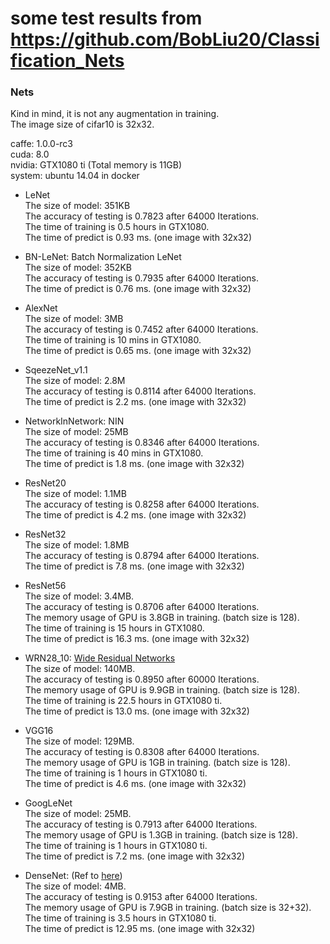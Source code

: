 # some test results from https://github.com/BobLiu20/Classification_Nets

### Nets
  Kind in mind, it is not any augmentation in training.    
  The image size of cifar10 is 32x32.    

  caffe: 1.0.0-rc3    
  cuda: 8.0    
  nvidia: GTX1080 ti (Total memory is 11GB)    
  system: ubuntu 14.04 in docker    

* LeNet    
  The size of model: 351KB    
  The accuracy of testing is 0.7823 after 64000 Iterations.    
  The time of training is 0.5 hours in GTX1080.    
  The time of predict is 0.93 ms. (one image with 32x32)    

* BN-LeNet: Batch Normalization LeNet    
  The size of model: 352KB    
  The accuracy of testing is 0.7935 after 64000 Iterations.    
  The time of predict is 0.76 ms. (one image with 32x32)    

* AlexNet    
  The size of model: 3MB    
  The accuracy of testing is 0.7452 after 64000 Iterations.    
  The time of training is 10 mins in GTX1080.    
  The time of predict is 0.65 ms. (one image with 32x32)    

* SqeezeNet_v1.1    
  The size of model: 2.8M    
  The accuracy of testing is 0.8114 after 64000 Iterations.    
  The time of predict is 2.2 ms. (one image with 32x32)   

* NetworkInNetwork: NIN    
  The size of model: 25MB   
  The accuracy of testing is 0.8346 after 64000 Iterations.    
  The time of training is 40 mins in GTX1080.    
  The time of predict is 1.8 ms. (one image with 32x32)    

* ResNet20    
  The size of model: 1.1MB    
  The accuracy of testing is 0.8258 after 64000 Iterations.    
  The time of predict is 4.2 ms. (one image with 32x32)    

* ResNet32    
  The size of model: 1.8MB    
  The accuracy of testing is 0.8794 after 64000 Iterations.    
  The time of predict is 7.8 ms. (one image with 32x32)    

* ResNet56    
  The size of model: 3.4MB.    
  The accuracy of testing is 0.8706 after 64000 Iterations.    
  The memory usage of GPU is 3.8GB in training. (batch size is 128).    
  The time of training is 15 hours in GTX1080.    
  The time of predict is 16.3 ms. (one image with 32x32)   

* WRN28_10: [Wide Residual Networks](http://arxiv.org/abs/1605.07146)    
  The size of model: 140MB.    
  The accuracy of testing is 0.8950 after 60000 Iterations.    
  The memory usage of GPU is 9.9GB in training. (batch size is 128).    
  The time of training is 22.5 hours in GTX1080 ti.    
  The time of predict is 13.0 ms. (one image with 32x32)    

* VGG16    
  The size of model: 129MB.    
  The accuracy of testing is 0.8308 after 64000 Iterations.    
  The memory usage of GPU is 1GB in training. (batch size is 128).    
  The time of training is 1 hours in GTX1080 ti.    
  The time of predict is 4.6 ms. (one image with 32x32)    

* GoogLeNet    
  The size of model: 25MB.    
  The accuracy of testing is 0.7913 after 64000 Iterations.    
  The memory usage of GPU is 1.3GB in training. (batch size is 128).    
  The time of training is 1 hours in GTX1080 ti.    
  The time of predict is 7.2 ms. (one image with 32x32)    


* DenseNet: (Ref to [here](https://github.com/liuzhuang13/DenseNetCaffe))    
  The size of model: 4MB.    
  The accuracy of testing is 0.9153 after 64000 Iterations.    
  The memory usage of GPU is 7.9GB in training. (batch size is 32+32).    
  The time of training is 3.5 hours in GTX1080 ti.    
  The time of predict is 12.95 ms. (one image with 32x32)    

